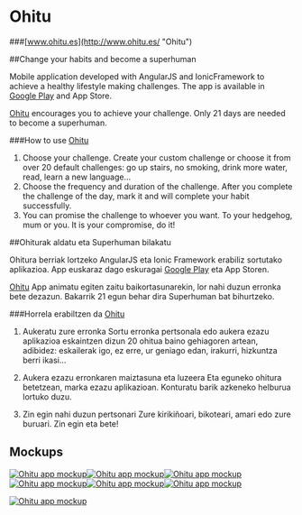 # Ohitu 

###[www.ohitu.es](http://www.ohitu.es/ "Ohitu")

##Change your habits and become a superhuman

Mobile application developed with AngularJS and IonicFramework to achieve a healthy lifestyle making challenges. The app is available in [Google Play](https://play.google.com/store/apps/details?id=io.cordova.ohitu "Ohitu in Google Play") and App Store.

[Ohitu](http://www.ohitu.es/ "Ohitu") encourages you to achieve your challenge. Only 21 days are needed to become a superhuman.

###How to use [Ohitu](http://www.ohitu.es/ "Ohitu")

1. Choose your challenge. Create your custom challenge or choose it from over 20 default challenges: go up stairs, no smoking, drink more water, read, learn a new language…
2. Choose the frequency and duration of the challenge. After you complete the challenge of the day, mark it and will complete your habit successfully.
3. You can promise the challenge to whoever you want. To your hedgehog, mum or you. It is your compromise, do it!


##Ohiturak aldatu eta Superhuman bilakatu

Ohitura berriak lortzeko AngularJS eta Ionic Framework erabiliz sortutako aplikazioa. App euskaraz dago eskuragai [Google Play](https://play.google.com/store/apps/details?id=io.cordova.ohitu "Ohitu in Google Play") eta App Storen.

[Ohitu](http://www.ohitu.es/ "Ohitu") App animatu egiten zaitu baikortasunarekin, lor nahi duzun erronka bete dezazun. 
Bakarrik 21 egun behar dira Superhuman bat bihurtzeko.


###Horrela erabiltzen da [Ohitu](http://www.ohitu.es/ "Ohitu")

1. Aukeratu zure erronka
Sortu erronka pertsonala edo aukera ezazu aplikazioa eskaintzen dizun 20 ohitua baino gehiagoren artean, adibidez: eskailerak igo, ez erre, ur geniago edan, irakurri, hizkuntza berri ikasi…

2. Aukera ezazu erronkaren maiztasuna eta luzeera
Eta eguneko ohitura betetzean, marka ezazu aplikazioan. Konturatu barik azkeneko helburua lortuko duzu.

3. Zin egin nahi duzun pertsonari
Zure kirikiñoari, bikoteari, amari edo zure buruari. Zin egin eta bete!

## Mockups

[![Ohitu app mockup](https://raw.githubusercontent.com/workoholics/ohitu/master/mockups/ohitu-mockup01.png "Ohitu Mockup 1")](http://www.ohitu.es "Ohitu")[![Ohitu app mockup](https://raw.githubusercontent.com/workoholics/ohitu/master/mockups/ohitu-mockup02.png "Ohitu Mockup 2")](http://www.ohitu.es "Ohitu")[![Ohitu app mockup](https://raw.githubusercontent.com/workoholics/ohitu/master/mockups/ohitu-mockup03.png "Ohitu Mockup 3")](http://www.ohitu.es "Ohitu")[![Ohitu app mockup](https://raw.githubusercontent.com/workoholics/ohitu/master/mockups/ohitu-mockup04.png "Ohitu Mockup 4")](http://www.ohitu.es "Ohitu")[![Ohitu app mockup](https://raw.githubusercontent.com/workoholics/ohitu/master/mockups/ohitu-mockup05.png "Ohitu Mockup 5")](http://www.ohitu.es "Ohitu")[![Ohitu app mockup](https://raw.githubusercontent.com/workoholics/ohitu/master/mockups/ohitu-mockup07.png "Ohitu Mockup 7")](http://www.ohitu.es "Ohitu")

[![Ohitu app mockup](https://raw.githubusercontent.com/workoholics/ohitu/master/mockups/ohitu-tablet-mockup.png "Ohitu Tablet mockup")](http://www.ohitu.es "Ohitu")


